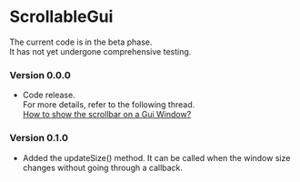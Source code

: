 # ScrollableGui
The current code is in the beta phase.  
It has not yet undergone comprehensive testing.
### Version 0.0.0
- Code release.  
For more details, refer to the following thread.  
[How to show the scrollbar on a Gui Window?](https://www.autohotkey.com/boards/viewtopic.php?f=82&t=131307)
### Version 0.1.0
- Added the updateSize() method. It can be called when the window size changes without going through a callback.
